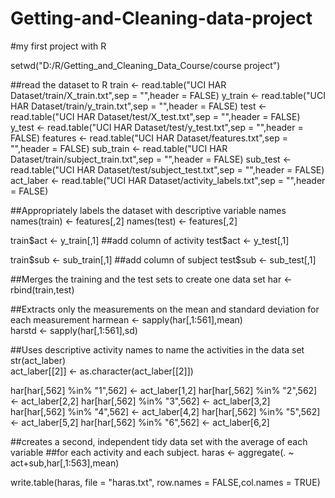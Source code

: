 # Getting-and-Cleaning-data-project
#my first project with R

setwd("D:/R/Getting_and_Cleaning_Data_Course/course project")

##read the dataset to R
train <- read.table("UCI HAR Dataset/train/X_train.txt",sep = "",header = FALSE) 
y_train <- read.table("UCI HAR Dataset/train/y_train.txt",sep = "",header = FALSE) 
test <- read.table("UCI HAR Dataset/test/X_test.txt",sep = "",header = FALSE) 
y_test <- read.table("UCI HAR Dataset/test/y_test.txt",sep = "",header = FALSE)
features <- read.table("UCI HAR Dataset/features.txt",sep = "",header = FALSE)
sub_train <- read.table("UCI HAR Dataset/train/subject_train.txt",sep = "",header = FALSE)
sub_test <- read.table("UCI HAR Dataset/test/subject_test.txt",sep = "",header = FALSE)
act_laber <- read.table("UCI HAR Dataset/activity_labels.txt",sep = "",header = FALSE)


##Appropriately labels the dataset with descriptive variable names
names(train) <- features[,2]
names(test) <- features[,2]

train$act <- y_train[,1]  ##add column of activity 
test$act <- y_test[,1]

train$sub <- sub_train[,1]  ##add column of subject
test$sub <- sub_test[,1]

##Merges the training and the test sets to create one data set
har <- rbind(train,test)  

##Extracts only the measurements on the mean and standard deviation for each measurement
harmean <- sapply(har[,1:561],mean)  
harstd <- sapply(har[,1:561],sd)   

##Uses descriptive activity names to name the activities in the data set
str(act_laber)   
act_laber[[2]] <- as.character(act_laber[[2]])

har[har[,562] %in% "1",562] <- act_laber[1,2]
har[har[,562] %in% "2",562] <- act_laber[2,2]
har[har[,562] %in% "3",562] <- act_laber[3,2]
har[har[,562] %in% "4",562] <- act_laber[4,2]
har[har[,562] %in% "5",562] <- act_laber[5,2]
har[har[,562] %in% "6",562] <- act_laber[6,2]

##creates a second, independent tidy data set with the average of each variable 
##for each activity and each subject.
haras <- aggregate(. ~ act+sub,har[,1:563],mean)

write.table(haras, file = "haras.txt", row.names = FALSE,col.names = TRUE)
